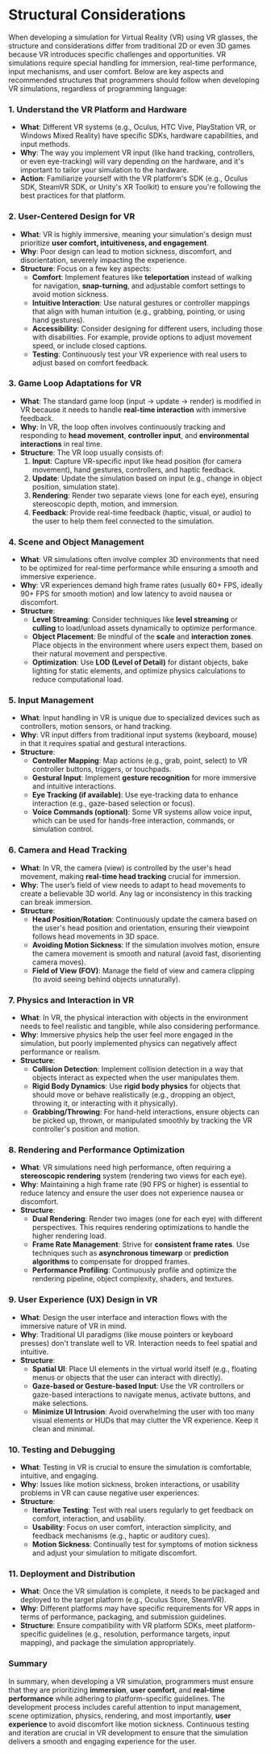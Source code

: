 # Structural Considerations

When developing a simulation for Virtual Reality (VR) using VR glasses, the structure and considerations differ from traditional 2D or even 
3D games because VR introduces specific challenges and opportunities. VR simulations require special handling for immersion, real-time performance, 
input mechanisms, and user comfort. Below are key aspects and recommended structures that programmers should follow when developing VR simulations, 
regardless of programming language:

### 1. **Understand the VR Platform and Hardware**
   - **What**: Different VR systems (e.g., Oculus, HTC Vive, PlayStation VR, or Windows Mixed Reality) have specific SDKs, hardware capabilities, and input methods.
   - **Why**: The way you implement VR input (like hand tracking, controllers, or even eye-tracking) will vary depending on the hardware, and it's important to tailor your simulation to the hardware.
   - **Action**: Familiarize yourself with the VR platform's SDK (e.g., Oculus SDK, SteamVR SDK, or Unity's XR Toolkit) to ensure you're following the best practices for that platform.

### 2. **User-Centered Design for VR**
   - **What**: VR is highly immersive, meaning your simulation's design must prioritize **user comfort, intuitiveness, and engagement**.
   - **Why**: Poor design can lead to motion sickness, discomfort, and disorientation, severely impacting the experience.
   - **Structure**: Focus on a few key aspects:
     - **Comfort**: Implement features like **teleportation** instead of walking for navigation, **snap-turning**, and adjustable comfort settings to avoid motion sickness.
     - **Intuitive Interaction**: Use natural gestures or controller mappings that align with human intuition (e.g., grabbing, pointing, or using hand gestures).
     - **Accessibility**: Consider designing for different users, including those with disabilities. For example, provide options to adjust movement speed, or include closed captions.
     - **Testing**: Continuously test your VR experience with real users to adjust based on comfort feedback.

### 3. **Game Loop Adaptations for VR**
   - **What**: The standard game loop (input -> update -> render) is modified in VR because it needs to handle **real-time interaction** with immersive feedback.
   - **Why**: In VR, the loop often involves continuously tracking and responding to **head movement**, **controller input**, and **environmental interactions** in real time.
   - **Structure**: The VR loop usually consists of:
     1. **Input**: Capture VR-specific input like head position (for camera movement), hand gestures, controllers, and haptic feedback.
     2. **Update**: Update the simulation based on input (e.g., change in object position, simulation state).
     3. **Rendering**: Render two separate views (one for each eye), ensuring stereoscopic depth, motion, and immersion.
     4. **Feedback**: Provide real-time feedback (haptic, visual, or audio) to the user to help them feel connected to the simulation.

### 4. **Scene and Object Management**
   - **What**: VR simulations often involve complex 3D environments that need to be optimized for real-time performance while ensuring a smooth and immersive experience.
   - **Why**: VR experiences demand high frame rates (usually 60+ FPS, ideally 90+ FPS for smooth motion) and low latency to avoid nausea or discomfort.
   - **Structure**:
     - **Level Streaming**: Consider techniques like **level streaming** or **culling** to load/unload assets dynamically to optimize performance.
     - **Object Placement**: Be mindful of the **scale** and **interaction zones**. Place objects in the environment where users expect them, based on their natural movement and perspective.
     - **Optimization**: Use **LOD (Level of Detail)** for distant objects, bake lighting for static elements, and optimize physics calculations to reduce computational load.

### 5. **Input Management**
   - **What**: Input handling in VR is unique due to specialized devices such as controllers, motion sensors, or hand tracking.
   - **Why**: VR input differs from traditional input systems (keyboard, mouse) in that it requires spatial and gestural interactions.
   - **Structure**:
     - **Controller Mapping**: Map actions (e.g., grab, point, select) to VR controller buttons, triggers, or touchpads.
     - **Gestural Input**: Implement **gesture recognition** for more immersive and intuitive interactions.
     - **Eye Tracking (if available)**: Use eye-tracking data to enhance interaction (e.g., gaze-based selection or focus).
     - **Voice Commands (optional)**: Some VR systems allow voice input, which can be used for hands-free interaction, commands, or simulation control.

### 6. **Camera and Head Tracking**
   - **What**: In VR, the camera (view) is controlled by the user's head movement, making **real-time head tracking** crucial for immersion.
   - **Why**: The user’s field of view needs to adapt to head movements to create a believable 3D world. Any lag or inconsistency in this tracking can break immersion.
   - **Structure**:
     - **Head Position/Rotation**: Continuously update the camera based on the user's head position and orientation, ensuring their viewpoint follows head movements in 3D space.
     - **Avoiding Motion Sickness**: If the simulation involves motion, ensure the camera movement is smooth and natural (avoid fast, disorienting camera moves).
     - **Field of View (FOV)**: Manage the field of view and camera clipping (to avoid seeing behind objects unnaturally).

### 7. **Physics and Interaction in VR**
   - **What**: In VR, the physical interaction with objects in the environment needs to feel realistic and tangible, while also considering performance.
   - **Why**: Immersive physics help the user feel more engaged in the simulation, but poorly implemented physics can negatively affect performance or realism.
   - **Structure**:
     - **Collision Detection**: Implement collision detection in a way that objects interact as expected when the user manipulates them.
     - **Rigid Body Dynamics**: Use **rigid body physics** for objects that should move or behave realistically (e.g., dropping an object, throwing it, or interacting with it physically).
     - **Grabbing/Throwing**: For hand-held interactions, ensure objects can be picked up, thrown, or manipulated smoothly by tracking the VR controller's position and motion.

### 8. **Rendering and Performance Optimization**
   - **What**: VR simulations need high performance, often requiring a **stereoscopic rendering** system (rendering two views for each eye).
   - **Why**: Maintaining a high frame rate (90 FPS or higher) is essential to reduce latency and ensure the user does not experience nausea or discomfort.
   - **Structure**:
     - **Dual Rendering**: Render two images (one for each eye) with different perspectives. This requires rendering optimizations to handle the higher rendering load.
     - **Frame Rate Management**: Strive for **consistent frame rates**. Use techniques such as **asynchronous timewarp** or **prediction algorithms** to compensate for dropped frames.
     - **Performance Profiling**: Continuously profile and optimize the rendering pipeline, object complexity, shaders, and textures.

### 9. **User Experience (UX) Design in VR**
   - **What**: Design the user interface and interaction flows with the immersive nature of VR in mind.
   - **Why**: Traditional UI paradigms (like mouse pointers or keyboard presses) don't translate well to VR. Interaction needs to feel spatial and intuitive.
   - **Structure**:
     - **Spatial UI**: Place UI elements in the virtual world itself (e.g., floating menus or objects that the user can interact with directly).
     - **Gaze-based or Gesture-based Input**: Use the VR controllers or gaze-based interactions to navigate menus, activate buttons, and make selections.
     - **Minimize UI Intrusion**: Avoid overwhelming the user with too many visual elements or HUDs that may clutter the VR experience. Keep it clean and minimal.

### 10. **Testing and Debugging**
   - **What**: Testing in VR is crucial to ensure the simulation is comfortable, intuitive, and engaging.
   - **Why**: Issues like motion sickness, broken interactions, or usability problems in VR can cause negative user experiences.
   - **Structure**:
     - **Iterative Testing**: Test with real users regularly to get feedback on comfort, interaction, and usability.
     - **Usability**: Focus on user comfort, interaction simplicity, and feedback mechanisms (e.g., haptic or auditory cues).
     - **Motion Sickness**: Continually test for symptoms of motion sickness and adjust your simulation to mitigate discomfort.

### 11. **Deployment and Distribution**
   - **What**: Once the VR simulation is complete, it needs to be packaged and deployed to the target platform (e.g., Oculus Store, SteamVR).
   - **Why**: Different platforms may have specific requirements for VR apps in terms of performance, packaging, and submission guidelines.
   - **Structure**: Ensure compatibility with VR platform SDKs, meet platform-specific guidelines (e.g., resolution, performance targets, input mapping), and package the simulation appropriately.

### Summary
In summary, when developing a VR simulation, programmers must ensure that they are prioritizing **immersion**, **user comfort**, and **real-time performance** while adhering to platform-specific guidelines. The development process includes careful attention to input management, scene optimization, physics, rendering, and most importantly, **user experience** to avoid discomfort like motion sickness. Continuous testing and iteration are crucial in VR development to ensure that the simulation delivers a smooth and engaging experience for the user.
